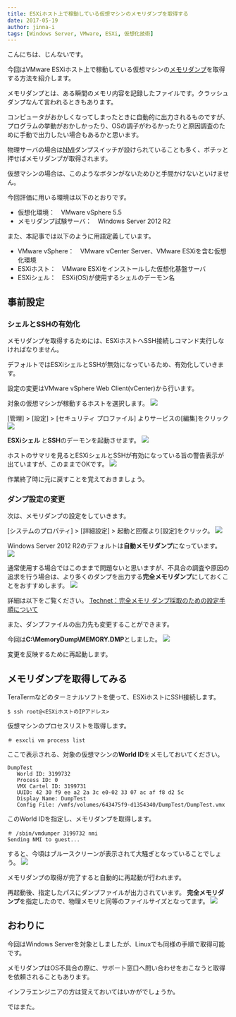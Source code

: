 ```yaml
---
title: ESXiホスト上で稼動している仮想マシンのメモリダンプを取得する
date: 2017-05-19
author: jinna-i
tags: [Windows Server, VMware, ESXi, 仮想化技術]
---
```


こんにちは、じんないです。

今回はVMware ESXiホスト上で稼動している仮想マシンの[メモリダンプ](http://e-words.jp/w/%E3%83%A1%E3%83%A2%E3%83%AA%E3%83%80%E3%83%B3%E3%83%97.html)を取得する方法を紹介します。

メモリダンプとは、ある瞬間のメモリ内容を記録したファイルです。クラッシュダンプなんて言われるときもあります。

コンピュータがおかしくなってしまったときに自動的に出力されるものですが、プログラムの挙動がおかしかったり、OSの調子がわるかったりと原因調査のために手動で出力したい場合もあるかと思います。

物理サーバの場合は[NMI](https://ja.wikipedia.org/wiki/%E5%89%B2%E3%82%8A%E8%BE%BC%E3%81%BF_(%E3%82%B3%E3%83%B3%E3%83%94%E3%83%A5%E3%83%BC%E3%82%BF))ダンプスイッチが設けられていることも多く、ポチッと押せばメモリダンプが取得されます。

仮想マシンの場合は、このようなボタンがないためひと手間かけないといけません。


今回評価に用いる環境は以下のとおりです。

* 仮想化環境：　VMware vSphere 5.5
* メモリダンプ試験サーバ：　Windows Server 2012 R2

また、本記事では以下のように用語定義しています。

* VMware vSphere：　VMware vCenter Server、VMware ESXiを含む仮想化環境
* ESXiホスト：　VMware ESXiをインストールした仮想化基盤サーバ
* ESXiシェル：　ESXi(OS)が使用するシェルのデーモン名

## 事前設定

### シェルとSSHの有効化

メモリダンプを取得するためには、ESXiホストへSSH接続しコマンド実行しなければなりません。

デフォルトではESXiシェルとSSHが無効になっているため、有効化していきます。

設定の変更はVMware vSphere Web Client(vCenter)から行います。


対象の仮想マシンが稼動するホストを選択します。
![](images/memory-dump-on-vm-on-esxi-1.png)

[管理] > [設定] > [セキュリティ プロファイル] よりサービスの[編集]をクリック
![](images/memory-dump-on-vm-on-esxi-2.png)

**ESXiシェル** と**SSH**のデーモンを起動させます。
![](images/memory-dump-on-vm-on-esxi-3.png)

ホストのサマリを見るとESXiシェルとSSHが有効になっている旨の警告表示が出ていますが、このままでOKです。
![](images/memory-dump-on-vm-on-esxi-4.png)

作業終了時に元に戻すことを覚えておきましょう。


### ダンプ設定の変更

次は、メモリダンプの設定をしていきます。

[システムのプロパティ] > [詳細設定] > 起動と回復より[設定]をクリック。
![](images/memory-dump-on-vm-on-esxi-5.png)

Windows Server 2012 R2のデフォルトは**自動メモリダンプ**になっています。
![](images/memory-dump-on-vm-on-esxi-6.png)

通常使用する場合ではこのままで問題ないと思いますが、不具合の調査や原因の追求を行う場合は、より多くのダンプを出力する**完全メモリダンプ**にしておくことをおすすめします。
![](images/memory-dump-on-vm-on-esxi-7.png)

詳細は以下をご覧ください。
[Technet：完全メモリ ダンプ採取のための設定手順について](https://blogs.technet.microsoft.com/askcorejp/2016/11/17/complete-memory-dump/)

また、ダンプファイルの出力先も変更することができます。

今回は**C:\MemoryDump\MEMORY.DMP**としました。
![](images/memory-dump-on-vm-on-esxi-8.png)


変更を反映するために再起動します。


## メモリダンプを取得してみる


TeraTermなどのターミナルソフトを使って、ESXiホストにSSH接続します。

``` 
$ ssh root@<ESXiホストのIPアドレス>
```

仮想マシンのプロセスリストを取得します。

```
＃ esxcli vm process list
```

ここで表示される、対象の仮想マシンの**World ID**をメモしておいてください。

```
DumpTest
   World ID: 3199732
   Process ID: 0
   VMX Cartel ID: 3199731
   UUID: 42 30 f9 ee a2 2a 3c e0-02 33 07 ac af f8 d2 5c
   Display Name: DumpTest
   Config File: /vmfs/volumes/643475f9-d1354340/DumpTest/DumpTest.vmx
```

このWorld IDを指定し、メモリダンプを取得します。

```
＃ /sbin/vmdumper 3199732 nmi
Sending NMI to guest...
```

すると、今頃はブルースクリーンが表示されて大騒ぎとなっていることでしょう。
![](images/memory-dump-on-vm-on-esxi-9.png)

メモリダンプの取得が完了すると自動的に再起動が行われます。

再起動後、指定したパスにダンプファイルが出力されています。
**完全メモリダンプ**を指定したので、物理メモリと同等のファイルサイズとなってます。
![](images/memory-dump-on-vm-on-esxi-10.png)

## おわりに

今回はWindows Serverを対象としましたが、Linuxでも同様の手順で取得可能です。

メモリダンプはOS不具合の際に、サポート窓口へ問い合わせをおこなうと取得を依頼されることもあります。

インフラエンジニアの方は覚えておいてはいかがでしょうか。

ではまた。
